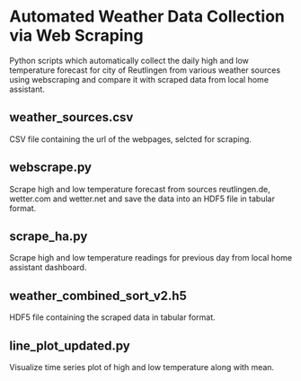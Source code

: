 # Automated Weather Data Collection via Web Scraping

Python scripts which automatically collect the daily high and low temperature forecast for city of Reutlingen from various weather sources using webscraping and compare it with scraped data from local home assistant. 

## weather_sources.csv

CSV file containing the url of the webpages, selcted for scraping.

## webscrape.py

Scrape high and low temperature forecast from sources reutlingen.de, wetter.com and wetter.net and save the data into an HDF5 file in tabular format.

## scrape_ha.py

Scrape high and low temperature readings for previous day from local home assistant dashboard.

## weather_combined_sort_v2.h5

HDF5 file containing the scraped data in tabular format.

## line_plot_updated.py

Visualize time series plot of high and low temperature along with mean.



